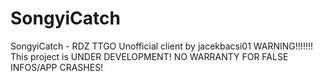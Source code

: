 ﻿# SongyiCatch

SongyiCatch - RDZ TTGO Unofficial client by jacekbacsi01
WARNING!!!!!!! This project is UNDER DEVELOPMENT! NO WARRANTY FOR FALSE INFOS/APP CRASHES!
